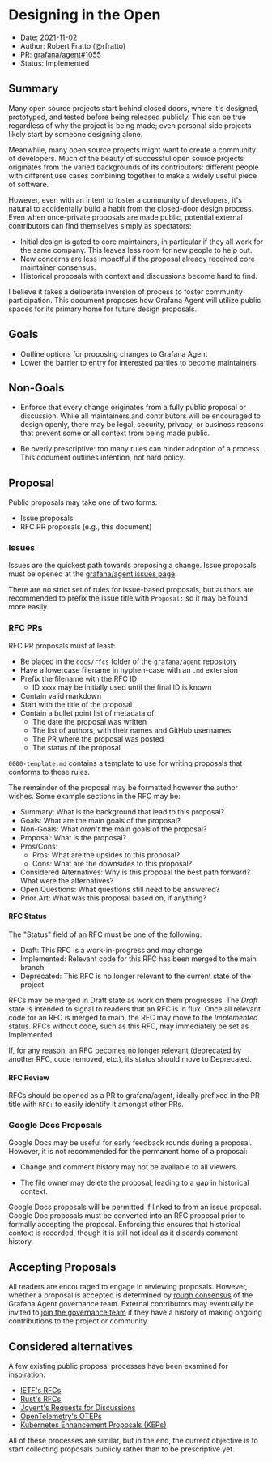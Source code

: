 # Designing in the Open

* Date: 2021-11-02
* Author: Robert Fratto (@rfratto)
* PR: [grafana/agent#1055](https://github.com/grafana/agent/pull/1055)
* Status: Implemented

## Summary

Many open source projects start behind closed doors, where it's designed,
prototyped, and tested before being released publicly. This can be true
regardless of why the project is being made; even personal side projects likely
start by someone designing alone.

Meanwhile, many open source projects might want to create a community of
developers. Much of the beauty of successful open source projects originates
from the varied backgrounds of its contributors: different people with
different use cases combining together to make a widely useful piece of
software.

However, even with an intent to foster a community of developers, it's natural
to accidentally build a habit from the closed-door design process. Even when
once-private proposals are made public, potential external contributors can
find themselves simply as spectators:

* Initial design is gated to core maintainers, in particular if they all work
  for the same company. This leaves less room for new people to help out.
* New concerns are less impactful if the proposal already received core
  maintainer consensus.
* Historical proposals with context and discussions become hard to find.

I believe it takes a deliberate inversion of process to foster community
participation. This document proposes how Grafana Agent will utilize public
spaces for its primary home for future design proposals.

## Goals

* Outline options for proposing changes to Grafana Agent
* Lower the barrier to entry for interested parties to become maintainers

## Non-Goals

* Enforce that every change originates from a fully public proposal or
  discussion. While all maintainers and contributors will be encouraged to
  design openly, there may be legal, security, privacy, or business reasons
  that prevent some or all context from being made public.

* Be overly prescriptive: too many rules can hinder adoption of a process. This
  document outlines intention, not hard policy.

## Proposal

Public proposals may take one of two forms:

* Issue proposals
* RFC PR proposals (e.g., this document)

### Issues

Issues are the quickest path towards proposing a change. Issue proposals must
be opened at the [grafana/agent issues page](https://github.com/grafana/agent/issues).

There are no strict set of rules for issue-based proposals, but authors are
recommended to prefix the issue title with `Proposal:` so it may be found more
easily.

### RFC PRs

RFC PR proposals must at least:

* Be placed in the `docs/rfcs` folder of the `grafana/agent` repository
* Have a lowercase filename in hyphen-case with an `.md` extension
* Prefix the filename with the RFC ID
  * ID `xxxx` may be initially used until the final ID is known
* Contain valid markdown
* Start with the title of the proposal
* Contain a bullet point list of metadata of:
  * The date the proposal was written
  * The list of authors, with their names and GitHub usernames
  * The PR where the proposal was posted
  * The status of the proposal

`0000-template.md` contains a template to use for writing proposals that
conforms to these rules.

The remainder of the proposal may be formatted however the author wishes. Some
example sections in the RFC may be:

* Summary: What is the background that lead to this proposal?
* Goals: What are the main goals of the proposal?
* Non-Goals: What _aren't_ the main goals of the proposal?
* Proposal: What is the proposal?
* Pros/Cons:
  * Pros: What are the upsides to this proposal?
  * Cons: What are the downsides to this proposal?
* Considered Alternatives: Why is this proposal the best path forward? What
  were the alternatives?
* Open Questions: What questions still need to be answered?
* Prior Art: What was this proposal based on, if anything?

#### RFC Status

The "Status" field of an RFC must be one of the following:

* Draft: This RFC is a work-in-progress and may change
* Implemented: Relevant code for this RFC has been merged to the main branch
* Deprecated: This RFC is no longer relevant to the current state of the
  project

RFCs may be merged in Draft state as work on them progresses. The _Draft_ state
is intended to signal to readers that an RFC is in flux. Once all relevant code
for an RFC is merged to main, the RFC may move to the _Implemented_ status.
RFCs without code, such as this RFC, may immediately be set as Implemented.

If, for any reason, an RFC becomes no longer relevant (deprecated by another
RFC, code removed, etc.), its status should move to Deprecated.

#### RFC Review

RFCs should be opened as a PR to grafana/agent, ideally prefixed in the PR
title with `RFC:` to easily identify it amongst other PRs.

### Google Docs Proposals

Google Docs may be useful for early feedback rounds during a proposal. However,
it is not recommended for the permanent home of a proposal:

* Change and comment history may not be available to all viewers.

* The file owner may delete the proposal, leading to a gap in historical
  context.

Google Docs proposals will be permitted if linked to from an issue proposal.
Google Doc proposals must be converted into an RFC proposal prior to formally
accepting the proposal. Enforcing this ensures that historical context is
recorded, though it is still not ideal as it discards comment history.

## Accepting Proposals

All readers are encouraged to engage in reviewing proposals. However, whether a
proposal is accepted is determined by [rough consensus][] of the Grafana Agent
governance team. External contributors may eventually be invited to [join the
governance team][governance] if they have a history of making ongoing
contributions to the project or community.

## Considered alternatives

A few existing public proposal processes have been examined for inspiration:

* [IETF's RFCs](https://www.ietf.org/standards/rfcs/)
* [Rust's RFCs](https://github.com/rust-lang/rfcs)
* [Joyent's Requests for Discussions](https://github.com/joyent/rfd)
* [OpenTelemetry's OTEPs](https://github.com/open-telemetry/oteps)
* [Kubernetes Enhancement Proposals (KEPs)](https://github.com/kubernetes/enhancements)

All of these processes are similar, but in the end, the current objective is to
start collecting proposals publicly rather than to be prescriptive yet.

[rough consensus]: https://github.com/grafana/agent/blob/main/GOVERNANCE.md#technical-decisions
[governance]: https://github.com/grafana/agent/blob/main/GOVERNANCE.md#team-members
